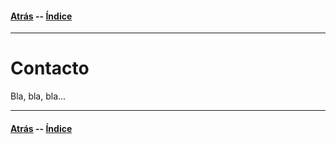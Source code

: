 #### [Atrás](conclusiones.ms) -- [Índice](index.ms)
***

# Contacto

Bla, bla, bla...

***
#### [Atrás](conclusiones.ms) -- [Índice](index.ms)
